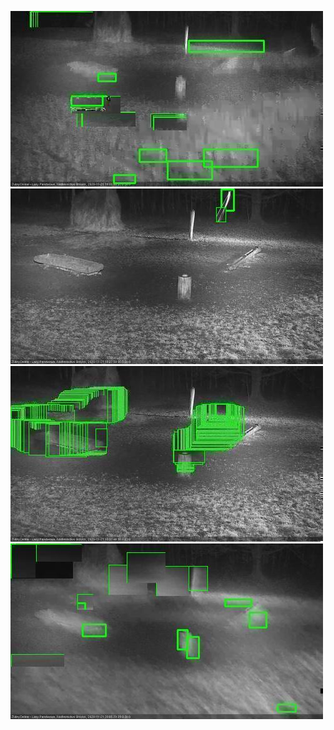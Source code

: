 ![20201121-175813-180816](in2/20201121/20201121-175813-180816_0_.jpg)
![20201121-181832-182836](in2/20201121/20201121-181832-182836_0_.jpg)
![20201121-182842-183845](in2/20201121/20201121-182842-183845_0_.jpg)
![20201121-200011-201014](in2/20201121/20201121-200011-201014_0_.jpg)
